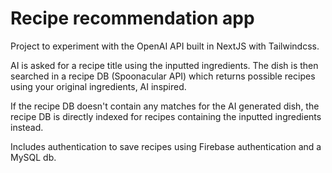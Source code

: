 # Recipe recommendation app

Project to experiment with the OpenAI API built in NextJS with Tailwindcss.

AI is asked for a recipe title using the inputted ingredients. The dish is then searched in a recipe DB (Spoonacular API) which returns possible recipes using your original ingredients, AI inspired.

If the recipe DB doesn't contain any matches for the AI generated dish, the recipe DB is directly indexed for recipes containing the inputted ingredients instead.

Includes authentication to save recipes using Firebase authentication and a MySQL db.